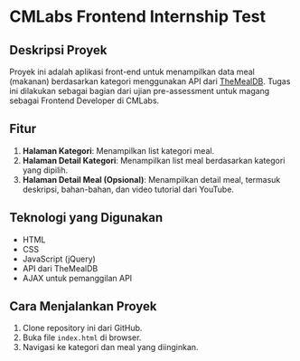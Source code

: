 # CMLabs Frontend Internship Test

## Deskripsi Proyek

Proyek ini adalah aplikasi front-end untuk menampilkan data meal (makanan) berdasarkan kategori menggunakan API dari [TheMealDB](https://www.themealdb.com). Tugas ini dilakukan sebagai bagian dari ujian pre-assessment untuk magang sebagai Frontend Developer di CMLabs.

## Fitur

1. **Halaman Kategori**: Menampilkan list kategori meal.
2. **Halaman Detail Kategori**: Menampilkan list meal berdasarkan kategori yang dipilih.
3. **Halaman Detail Meal (Opsional)**: Menampilkan detail meal, termasuk deskripsi, bahan-bahan, dan video tutorial dari YouTube.

## Teknologi yang Digunakan

- HTML
- CSS
- JavaScript (jQuery)
- API dari TheMealDB
- AJAX untuk pemanggilan API

## Cara Menjalankan Proyek

1. Clone repository ini dari GitHub.
2. Buka file `index.html` di browser.
3. Navigasi ke kategori dan meal yang diinginkan.
